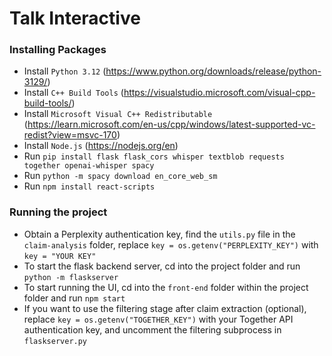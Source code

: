 # Talk Interactive
### Installing Packages
- Install `Python 3.12` (https://www.python.org/downloads/release/python-3129/) 
- Install `C++ Build Tools` (https://visualstudio.microsoft.com/visual-cpp-build-tools/)
- Install `Microsoft Visual C++ Redistributable` (https://learn.microsoft.com/en-us/cpp/windows/latest-supported-vc-redist?view=msvc-170)
- Install `Node.js` (https://nodejs.org/en)
- Run `pip install flask flask_cors whisper textblob requests together openai-whisper spacy`
- Run `python -m spacy download en_core_web_sm`
- Run `npm install react-scripts`

### Running the project
- Obtain a Perplexity authentication key, find the `utils.py` file in the `claim-analysis` folder, replace `key = os.getenv("PERPLEXITY_KEY")` with `key = "YOUR KEY"`
- To start the flask backend server, cd into the project folder and run `python -m flaskserver`
- To start running the UI, cd into the `front-end` folder within the project folder and run `npm start`
- If you want to use the filtering stage after claim extraction (optional), replace `key = os.getenv("TOGETHER_KEY")` with your Together API authentication key, and uncomment the filtering subprocess in `flaskserver.py`